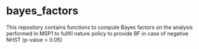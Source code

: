 # bayes_factors
This repository contains functions to compute Bayes factors on the analysis performed in MSP1 to fullfil nature policy to provide BF in case of negative NHST (p-value > 0.05)
